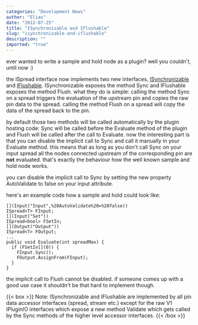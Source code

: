 ```yaml
---
categories: "Development News"
author: "Elias"
date: "2012-07-25"
title: "ISynchronizable and IFlushable"
slug: "isynchronizable-and-iflushable"
description: ""
imported: "true"
---
```



ever wanted to write a sample and hold node as a plugin? well you couldn't, until now :)
<!--break-->
the ISpread interface now implements two new interfaces, [ISynchronizable](https://vvvv.org/pluginspecs/T_VVVV_Utils_Streams_ISynchronizable.htm) and [IFlushable](https://vvvv.org/pluginspecs/T_VVVV_Utils_Streams_IFlushable.htm). 
ISynchronizable exposes the method Sync and IFlushable exposes the method Flush. what they do is simple: 
calling the method Sync on a spread triggers the evaluation of the upstream pin and copies the raw pin data to the spread.
calling the method Flush on a spread will copy the data of the spread back to the pin.

by default those two methods will be called automatically by the plugin hosting code: Sync will be called before the Evaluate method of the plugin and Flush will be called after the call to Evaluate.
now the interesting part is that you can disable the implicit call to Sync and call it manually in your Evaluate method. this means that as long as you don't call Sync on your input spread all the nodes connected upstream of the corresponding pin are **not** evaluated. that's exactly the behaviour how the well known sample and hold node works.

you can disable the implicit call to Sync by setting the new property AutoValidate to false on your input attribute.

here's an example code how a sample and hold could look like:
```
[](Input("Input",%20AutoValidate%20=%20false))
ISpread<T> FInput;
[](Input("Set"))
ISpread<bool> FSetIn;
[](Output("Output"))
ISpread<T> FOutput;
...
public void Evaluate(int spreadMax) {
  if (FSetIn[](0)) {
    FInput.Sync();
    FOutput.AssignFrom(FInput);
  }
}
```

the implicit call to Flush cannot be disabled. if someone comes up with a good use case it shouldn't be that hard to implement though.

{{< box >}}
Note:
ISynchronizable and IFlushable are implemented by all pin data accessor interfaces (spread, stream etc.) except for the raw V1 IPluginIO interfaces which expose a new method Validate which gets called by the Sync methods of the higher level accessor interfaces.
{{< /box >}}